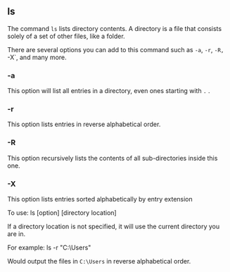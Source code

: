 ## ls
The command `ls` lists directory contents. A directory is a file that consists solely of a set of other files, like a folder.

There are several options you can add to this command such as `-a`, `-r`, `-R, `-X`, and many more.

### -a
This option will list all entries in a directory, even ones starting with `.` .

### -r
This option lists entries in reverse alphabetical order.

### -R
This option recursively lists the contents of all sub-directories inside this one.

### -X
This option lists entries sorted alphabetically by entry extension

To use:
	ls [option] [directory location]

If a directory location is not specified, it will use the current directory you are in.

For example:
	ls -r "C:\Users"

Would output the files in `C:\Users` in reverse alphabetical order.